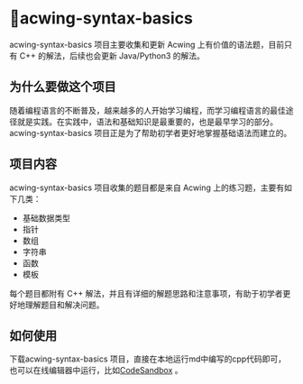# 🤩acwing-syntax-basics

acwing-syntax-basics 项目主要收集和更新 Acwing 上有价值的语法题，目前只有 C++ 的解法，后续也会更新 Java/Python3 的解法。

## 为什么要做这个项目

随着编程语言的不断普及，越来越多的人开始学习编程，而学习编程语言的最佳途径就是实践。在实践中，语法和基础知识是最重要的，也是最早学习的部分。acwing-syntax-basics 项目正是为了帮助初学者更好地掌握基础语法而建立的。

## 项目内容

acwing-syntax-basics 项目收集的题目都是来自 Acwing 上的练习题，主要有如下几类：

* 基础数据类型
* 指针
* 数组
* 字符串
* 函数
* 模板

每个题目都附有 C++ 解法，并且有详细的解题思路和注意事项，有助于初学者更好地理解题目和解决问题。

## 如何使用

下载acwing-syntax-basics 项目，直接在本地运行md中编写的cpp代码即可，也可以在线编辑器中运行，比如[CodeSandbox](https://codesandbox.io/) 。
